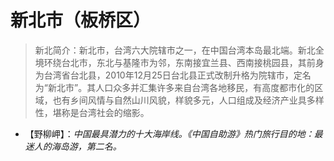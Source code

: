 # 新北市（板桥区）
> 新北简介：新北市，台湾六大院辖市之一，在中国台湾本岛最北端。新北全境环绕台北市，东北与基隆市为邻，东南接宜兰县、西南接桃园县，其前身为台湾省台北县，2010年12月25日台北县正式改制升格为院辖市，定名为“新北市”。其人口众多并汇集许多来自台湾各地移民，有高度都市化的区域，也有乡间风情与自然山川风貌，样貌多元，人口组成及经济产业具多样性，堪称是台湾社会的缩影。  
  
* 【野柳岬】：*中国最具潜力的十大海岸线。《中国自助游》热门旅行目的地：最迷人的海岛游，第二名。*  